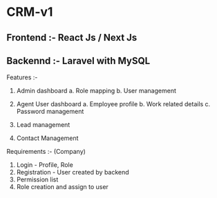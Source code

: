 # CRM-v1

Frontend :- React Js / Next Js 
-
Backennd :- Laravel with MySQL
-
Features :-
1. Admin dashboard
  a. Role mapping
  b. User management

2. Agent User dashboard
  a. Employee profile
  b. Work related details
  c. Password management

3. Lead management
4. Contact Management

Requirements :-
(Company)
1. Login - Profile, Role
2. Registration - User created by backend
3. Permission list
4. Role creation and assign to user

